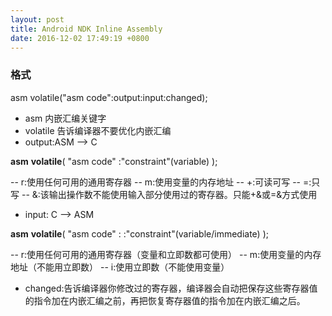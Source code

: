 ```yaml
---
layout: post
title: Android NDK Inline Assembly
date: 2016-12-02 17:49:19 +0800
---
```


### 格式
asm volatile("asm code":output:input:changed);

- asm 内嵌汇编关键字
- volatile 告诉编译器不要优化内嵌汇编
- output:ASM --> C

__asm__ __volatile__(
    "asm code"
    :"constraint"(variable)
);

-- r:使用任何可用的通用寄存器
-- m:使用变量的内存地址
-- +:可读可写
-- =:只写
-- &:该输出操作数不能使用输入部分使用过的寄存器。只能+&或=&方式使用

- input: C --> ASM

__asm__ __volatile__(
    "asm code"
    :
    :"constraint"(variable/immediate)
);

-- r:使用任何可用的通用寄存器（变量和立即数都可使用）
-- m:使用变量的内存地址（不能用立即数）
-- i:使用立即数（不能使用变量）

- changed:告诉编译器你修改过的寄存器，编译器会自动把保存这些寄存器值的指令加在内嵌汇编之前，再把恢复寄存器值的指令加在内嵌汇编之后。
